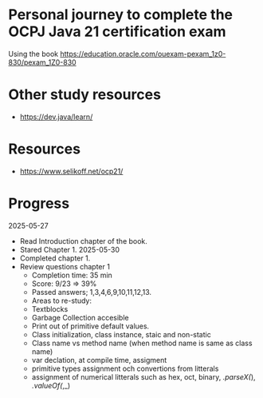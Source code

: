 # Personal journey to complete the OCPJ Java 21 certification exam

Using the book https://education.oracle.com/ouexam-pexam_1z0-830/pexam_1Z0-830

# Other study resources
- https://dev.java/learn/

# Resources
- https://www.selikoff.net/ocp21/

# Progress
2025-05-27
  - Read Introduction chapter of the book.
  - Stared Chapter 1.
2025-05-30
  - Completed chapter 1.
  - Review questions chapter 1
    - Completion time: 35 min
    - Score: 9/23 => 39%
    - Passed answers; 1,3,4,6,9,10,11,12,13.
    - Areas to re-study:
	- Textblocks
	- Garbage Collection accesible
	- Print out of primitive default values.
	- Class initialization, class instance, staic and non-static
	- Class name vs method name (when method name is same as class name)
	- var declation, at compile time, assigment
	- primitive types assignment och convertions from litterals
	- assignment of numerical litterals such as hex, oct, binary, _.parseX(_), _.valueOf(_,_)
	

